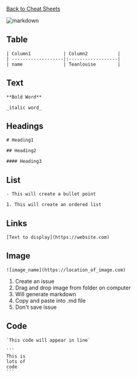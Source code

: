 [Back to Cheat Sheets](https://teanlouise.github.io/cheatsheets/)

![markdown](https://user-images.githubusercontent.com/19520346/77840641-f4a5e000-71cc-11ea-9229-89e3e1b910b6.png)

## Table

```
| Column1            | Column2           | 
| -------------------|:------------------| 
| name               | Teanlouise        | 

```


## Text

`**Bold Word**`

`_italic word_`

## Headings

`# Heading1`

`## Heading2`

`#### Heading3`

## List

`- This will create a bullet point`

`1. This will create an ordered list`

## Links

`[Text to display](https://website.com)`

## Image

`![image_name](https://location_of_image.com)`

1. Create an issue
2. Drag and drop image from folder on computer
3. Will generate markdown
4. Copy and paste into .md file
5. Don't save issue

## Code

```
`This code will appear in line`
```

`````
```
This is 
lots of
code
```
`````
